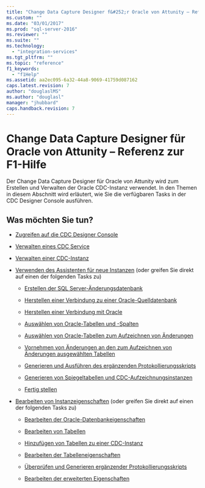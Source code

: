 ```yaml
---
title: "Change Data Capture Designer f&#252;r Oracle von Attunity – Referenz zur F1-Hilfe | Microsoft Docs"
ms.custom: ""
ms.date: "03/01/2017"
ms.prod: "sql-server-2016"
ms.reviewer: ""
ms.suite: ""
ms.technology: 
  - "integration-services"
ms.tgt_pltfrm: ""
ms.topic: "reference"
f1_keywords: 
  - "f1Help"
ms.assetid: aa2ec095-6a32-44a8-9069-41759d087162
caps.latest.revision: 7
author: "douglaslMS"
ms.author: "douglasl"
manager: "jhubbard"
caps.handback.revision: 7
---
```

# Change Data Capture Designer f&#252;r Oracle von Attunity – Referenz zur F1-Hilfe
  Der Change Data Capture Designer für Oracle von Attunity wird zum Erstellen und Verwalten der Oracle CDC-Instanz verwendet. In den Themen in diesem Abschnitt wird erläutert, wie Sie die verfügbaren Tasks in der CDC Designer Console ausführen.  
  
## Was möchten Sie tun?  
  
-   [Zugreifen auf die CDC Designer Console](../../integration-services/change-data-capture/access-the-cdc-designer-console.md)  
  
-   [Verwalten eines CDC Service](../../integration-services/change-data-capture/manage-a-cdc-service.md)  
  
-   [Verwalten einer CDC-Instanz](../../integration-services/change-data-capture/manage-a-cdc-instance.md)  
  
-   [Verwenden des Assistenten für neue Instanzen](../../integration-services/change-data-capture/use-the-new-instance-wizard.md) (oder greifen Sie direkt auf einen der folgenden Tasks zu)  
  
    -   [Erstellen der SQL Server-Änderungsdatenbank](../../integration-services/change-data-capture/create-the-sql-server-change-database.md)  
  
    -   [Herstellen einer Verbindung zu einer Oracle-Quelldatenbank](../../integration-services/change-data-capture/connect-to-an-oracle-source-database.md)  
  
    -   [Herstellen einer Verbindung mit Oracle](../../integration-services/change-data-capture/connect-to-oracle.md)  
  
    -   [Auswählen von Oracle-Tabellen und -Spalten](../../integration-services/change-data-capture/select-oracle-tables-and-columns.md)  
  
    -   [Auswählen von Oracle-Tabellen zum Aufzeichnen von Änderungen](../../integration-services/change-data-capture/select-oracle-tables-for-capturing-changes.md)  
  
    -   [Vornehmen von Änderungen an den zum Aufzeichnen von Änderungen ausgewählten Tabellen](../../integration-services/change-data-capture/make-changes-to-the-tables-selected-for-capturing-changes.md)  
  
    -   [Generieren und Ausführen des ergänzenden Protokollierungsskripts](../../integration-services/change-data-capture/generate-and-run-the-supplemental-logging-script.md)  
  
    -   [Generieren von Spiegeltabellen und CDC-Aufzeichnungsinstanzen](../../integration-services/change-data-capture/generate-mirror-tables-and-cdc-capture-instances.md)  
  
    -   [Fertig stellen](../../integration-services/change-data-capture/finish.md)  
  
-   [Bearbeiten von Instanzeigenschaften](../../integration-services/change-data-capture/edit-instance-properties.md) (oder greifen Sie direkt auf einen der folgenden Tasks zu)  
  
    -   [Bearbeiten der Oracle-Datenbankeigenschaften](../../integration-services/change-data-capture/edit-the-oracle-database-properties.md)  
  
    -   [Bearbeiten von Tabellen](../../integration-services/change-data-capture/edit-tables.md)  
  
    -   [Hinzufügen von Tabellen zu einer CDC-Instanz](../../integration-services/change-data-capture/add-tables-to-a-cdc-instance.md)  
  
    -   [Bearbeiten der Tabelleneigenschaften](../../integration-services/change-data-capture/edit-the-table-properties.md)  
  
    -   [Überprüfen und Generieren ergänzender Protokollierungsskripts](../../integration-services/change-data-capture/review-and-generate-supplemental-logging-scripts.md)  
  
    -   [Bearbeiten der erweiterten Eigenschaften](../../integration-services/change-data-capture/edit-the-advanced-properties.md)  
  
  